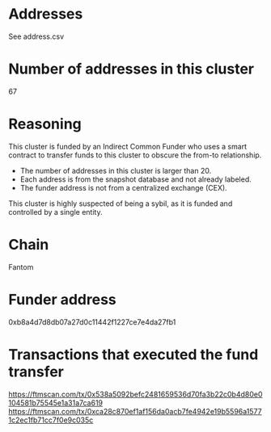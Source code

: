 # Addresses

See address.csv

# Number of addresses in this cluster

67

# Reasoning

This cluster is funded by an Indirect Common Funder who uses a smart contract to transfer funds to this cluster to obscure the from-to relationship.

- The number of addresses in this cluster is larger than 20.
- Each address is from the snapshot database and not already labeled.
- The funder address is not from a centralized exchange (CEX).

This cluster is highly suspected of being a sybil, as it is funded and controlled by a single entity.

# Chain

Fantom

# Funder address

0xb8a4d7d8db07a27d0c11442f1227ce7e4da27fb1

# Transactions that executed the fund transfer

https://ftmscan.com/tx/0x538a5092befc2481659536d70fa3b22c0b4d80e0104581b75545e1a31a7ca619
https://ftmscan.com/tx/0xca28c870ef1af156da0acb7fe4942e19b5596a15771c2ec1fb71cc7f0e9c035c
